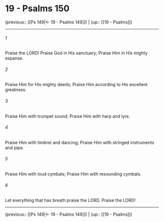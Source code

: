 # 19 - Psalms 150

(previous:: [[Ps 149|← 19 - Psalms 149]]) | (up:: [[19 - Psalms]])

***


###### 1 
Praise the LORD! Praise God in His sanctuary; Praise Him in His mighty expanse. 

###### 2 
Praise Him for His mighty deeds; Praise Him according to His excellent greatness. 

###### 3 
Praise Him with trumpet sound; Praise Him with harp and lyre. 

###### 4 
Praise Him with timbrel and dancing; Praise Him with stringed instruments and pipe. 

###### 5 
Praise Him with loud cymbals; Praise Him with resounding cymbals. 

###### 6 
Let everything that has breath praise the LORD. Praise the LORD!

***

(previous:: [[Ps 149|← 19 - Psalms 149]]) | (up:: [[19 - Psalms]])
